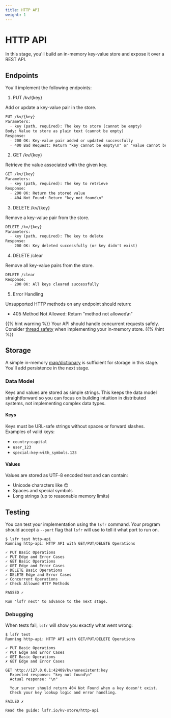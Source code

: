 ```yaml
---
title: HTTP API
weight: 1
---
```


# HTTP API

In this stage, you'll build an in-memory key-value store and expose it over a REST API.

## Endpoints

You'll implement the following endpoints:

1. PUT /kv/{key}

Add or update a key-value pair in the store.

```markdown
PUT /kv/{key}
Parameters:
  - key (path, required): The key to store (cannot be empty)
Body: Value to store as plain text (cannot be empty)
Response:
  - 200 OK: Key-value pair added or updated successfully
  - 400 Bad Request: Return "key cannot be empty\n" or "value cannot be empty\n"
```

2. GET /kv/{key}

Retrieve the value associated with the given key.

```markdown
GET /kv/{key}
Parameters:
  - key (path, required): The key to retrieve
Response:
  - 200 OK: Return the stored value
  - 404 Not Found: Return "key not found\n"
```

3. DELETE /kv/{key}

Remove a key-value pair from the store.

```markdown
DELETE /kv/{key}
Parameters:
  - key (path, required): The key to delete
Response:
  - 200 OK: Key deleted successfully (or key didn't exist)
```

4. DELETE /clear

Remove all key-value pairs from the store.

```markdown
DELETE /clear
Response:
  - 200 OK: All keys cleared successfully
```

5. Error Handling

Unsupported HTTP methods on any endpoint should return:

- 405 Method Not Allowed: Return "method not allowed\n"

{{% hint warning %}}
Your API should handle concurrent requests safely.
Consider [thread safety](https://en.wikipedia.org/wiki/Thread_safety) when implementing your in-memory store.
{{% /hint %}}

## Storage

A simple in-memory [map/dictionary](https://en.wikipedia.org/wiki/Associative_array) is sufficient for storage in this stage.
You'll add persistence in the next stage.

### Data Model

Keys and values are stored as simple strings. This keeps the data model straightforward so
you can focus on building intuition in distributed systems, not implementing complex data types.

#### Keys

Keys must be URL-safe strings without spaces or forward slashes. Examples of valid keys:

- `country:capital`
- `user_123`
- `special:key-with_symbols.123`

#### Values

Values are stored as UTF-8 encoded text and can contain:

- Unicode characters like 😊
- Spaces and special symbols
- Long strings (up to reasonable memory limits)

## Testing

You can test your implementation using the `lsfr` command.
Your program should accept a `--port` flag that `lsfr` will use to tell it what port to run on.

```console
$ lsfr test http-api
Running http-api: HTTP API with GET/PUT/DELETE Operations

✓ PUT Basic Operations
✓ PUT Edge and Error Cases
✓ GET Basic Operations
✓ GET Edge and Error Cases
✓ DELETE Basic Operations
✓ DELETE Edge and Error Cases
✓ Concurrent Operations
✓ Check Allowed HTTP Methods

PASSED ✓

Run 'lsfr next' to advance to the next stage.
```

### Debugging

When tests fail, `lsfr` will show you exactly what went wrong:

```console
$ lsfr test
Running http-api: HTTP API with GET/PUT/DELETE Operations

✓ PUT Basic Operations
✓ PUT Edge and Error Cases
✓ GET Basic Operations
✗ GET Edge and Error Cases

GET http://127.0.0.1:42409/kv/nonexistent:key
  Expected response: "key not found\n"
  Actual response: "\n"

  Your server should return 404 Not Found when a key doesn't exist.
  Check your key lookup logic and error handling.

FAILED ✗

Read the guide: lsfr.io/kv-store/http-api
```
